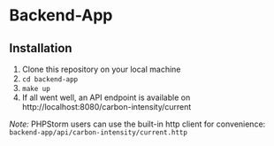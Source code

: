 # Backend-App

## Installation

1) Clone this repository on your local machine
2) `cd backend-app`
3) `make up`
4) If all went well, an API endpoint is available on http://localhost:8080/carbon-intensity/current

_Note:_ PHPStorm users can use the built-in http client for convenience: `backend-app/api/carbon-intensity/current.http`